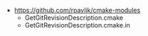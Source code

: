 - https://github.com/rpavlik/cmake-modules
  - GetGitRevisionDescription.cmake
  - GetGitRevisionDescription.cmake.in
